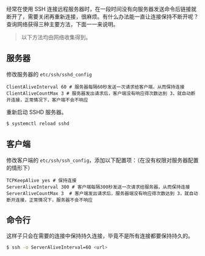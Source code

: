 
经常在使用 SSH 连接远程服务器时，在一段时间没有向服务器发送命令后链接就断开了，需要关闭再重新连接，很麻烦。有什么办法能一直让连接保持不断开呢？查询网络获得三种主要方法，下面一一来说明。

<!--more-->

> 以下方法均由网络收集得到。

## 服务器

修改服务器的 `etc/ssh/sshd_config`

```
ClientAliveInterval 60 # 服务器每隔60秒发送一次请求给客户端，从而保持连接
ClientAliveCountMax 3 # 服务器发出请求后，客户端没有响应得次数达到 3，就自动断开连接，正常情况下，客户端不会不响应
```

重新启动 SSHD 服务器。

```bash
$ systemctl reload sshd
```

## 客户端

修改客户端的 `etc/ssh/ssh_config`，添加以下配置项：（在没有权限对服务器配置的情形下）

```
TCPKeepAlive yes # 保持连接
ServerAliveInterval 300 # 客户端每隔300秒发送一次请求给服务器，从而保持连接
ServerAliveCountMax 3  # 客户端发出请求后，服务器端没有响应得次数达到 3，就自动断开连接，正常情况下，服务器不会不响应
```

## 命令行

这样子只会在需要的连接中保持持久连接，毕竟不是所有连接都要保持持久的。

```bash
$ ssh -o ServerAliveInterval=60 <url>
```